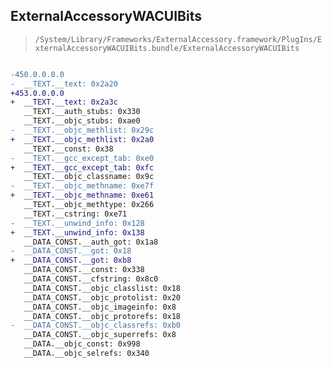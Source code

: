 ## ExternalAccessoryWACUIBits

> `/System/Library/Frameworks/ExternalAccessory.framework/PlugIns/ExternalAccessoryWACUIBits.bundle/ExternalAccessoryWACUIBits`

```diff

-450.0.0.0.0
-  __TEXT.__text: 0x2a20
+453.0.0.0.0
+  __TEXT.__text: 0x2a3c
   __TEXT.__auth_stubs: 0x330
   __TEXT.__objc_stubs: 0xae0
-  __TEXT.__objc_methlist: 0x29c
+  __TEXT.__objc_methlist: 0x2a0
   __TEXT.__const: 0x38
-  __TEXT.__gcc_except_tab: 0xe0
+  __TEXT.__gcc_except_tab: 0xfc
   __TEXT.__objc_classname: 0x9c
-  __TEXT.__objc_methname: 0xe7f
+  __TEXT.__objc_methname: 0xe61
   __TEXT.__objc_methtype: 0x266
   __TEXT.__cstring: 0xe71
-  __TEXT.__unwind_info: 0x128
+  __TEXT.__unwind_info: 0x138
   __DATA_CONST.__auth_got: 0x1a8
-  __DATA_CONST.__got: 0x18
+  __DATA_CONST.__got: 0xb8
   __DATA_CONST.__const: 0x338
   __DATA_CONST.__cfstring: 0x8c0
   __DATA_CONST.__objc_classlist: 0x18
   __DATA_CONST.__objc_protolist: 0x20
   __DATA_CONST.__objc_imageinfo: 0x8
   __DATA_CONST.__objc_protorefs: 0x18
-  __DATA_CONST.__objc_classrefs: 0xb0
   __DATA_CONST.__objc_superrefs: 0x8
   __DATA.__objc_const: 0x998
   __DATA.__objc_selrefs: 0x340

```
